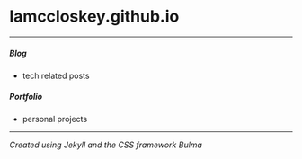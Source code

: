 #  lamccloskey.github.io
---
##### Blog #####
* tech related posts

##### Portfolio #####
* personal projects

---
_Created using Jekyll and the CSS framework Bulma_